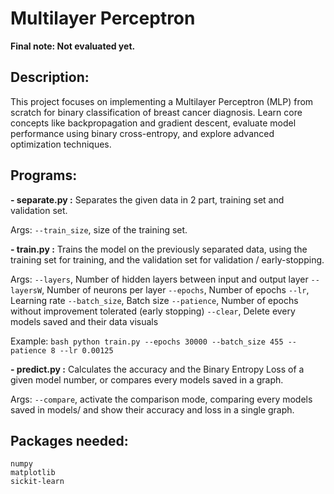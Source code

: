 # Multilayer Perceptron

**Final note: Not evaluated yet.**


## Description:
   This project focuses on implementing a Multilayer Perceptron (MLP) from scratch for binary classification of breast cancer diagnosis.
   Learn core concepts like backpropagation and gradient descent, evaluate model performance using binary cross-entropy, and explore advanced optimization techniques.


## Programs:
**- separate.py :**
   Separates the given data in 2 part, training set and validation set.
        
   Args: 
         `--train_size`, size of the training set.

**- train.py :**
   Trains the model on the previously separated data, using the training set for training, and the validation set for validation / early-stopping.

   Args: 
         `--layers`, Number of hidden layers between input and output layer
         `--layersW`, Number of neurons per layer
         `--epochs`, Number of epochs
         `--lr`, Learning rate
         `--batch_size`, Batch size
         `--patience`, Number of epochs without improvement tolerated (early stopping)
         `--clear`, Delete every models saved and their data visuals
        
   Example: 
    ```bash
        python train.py --epochs 30000 --batch_size 455 --patience 8 --lr 0.00125 
    ```

**- predict.py :**
   Calculates the accuracy and the Binary Entropy Loss of a given model number, or compares every models saved in a graph.
    
   Args:
         `--compare`, activate the comparison mode, comparing every models saved in models/ and show their accuracy and loss in a single graph.
    

## Packages needed:
    numpy
    matplotlib
    sickit-learn
